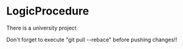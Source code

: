 # LogicProcedure
There is a university project

Don't forget to execute "git pull --rebace" before pushing changes!!
